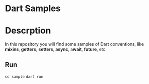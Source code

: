<h1>Dart Samples</h1>

# Descrption

In this repository you will find some samples of Dart conventions, like **mixins**, **getters**, **setters**, **async**, a**wait**, **future**, etc.

## Run

```cd sample```
```dart run```
